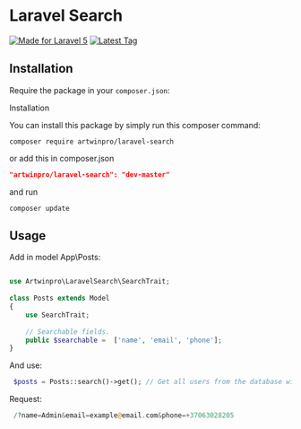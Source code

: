 # Laravel Search
[![Made for Laravel 5](https://img.shields.io/badge/laravel-5.*-red.svg)](http://laravel.com/) 
[![Latest Tag](https://img.shields.io/github/release/ARTWINPRO/laravel-search.svg)](https://github.com/ARTWINPRO/laravel-search/releases)
 
 
## Installation

Require the package in your `composer.json`:

Installation

You can install this package by simply run this composer command:
```consol
composer require artwinpro/laravel-search
```
 
or add this in composer.json
```json
"artwinpro/laravel-search": "dev-master"
```
and run 
```console
composer update
```


## Usage
 
Add in model App\Posts:
```php

use Artwinpro\LaravelSearch\SearchTrait;
 
class Posts extends Model
{
    use SearchTrait;
    
    // Searchable fields.
    public $searchable =  ['name', 'email', 'phone'];
}
 ```

And use:
```php
 $posts = Posts::search()->get(); // Get all users from the database witch search params 
 ```

Request:
```php
 /?name=Admin&email=example@email.com&phone=+37063028205
 ```
